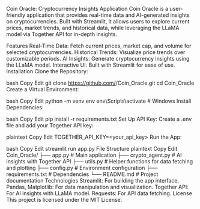 Coin Oracle: Cryptocurrency Insights Application
Coin Oracle is a user-friendly application that provides real-time data and AI-generated insights on cryptocurrencies. Built with Streamlit, it allows users to explore current prices, market trends, and historical data, while leveraging the LLaMA model via Together API for in-depth insights.

Features
Real-Time Data: Fetch current prices, market cap, and volume for selected cryptocurrencies.
Historical Trends: Visualize price trends over customizable periods.
AI Insights: Generate cryptocurrency insights using the LLaMA model.
Interactive UI: Built with Streamlit for ease of use.
Installation
Clone the Repository:

bash
Copy
Edit
git clone https://github.com/<your-username>/Coin_Oracle.git
cd Coin_Oracle
Create a Virtual Environment:

bash
Copy
Edit
python -m venv env
env\Scripts\activate  # Windows
Install Dependencies:

bash
Copy
Edit
pip install -r requirements.txt
Set Up API Key: Create a .env file and add your Together API key:

plaintext
Copy
Edit
TOGETHER_API_KEY=<your_api_key>
Run the App:

bash
Copy
Edit
streamlit run app.py
File Structure
plaintext
Copy
Edit
Coin_Oracle/
├── app.py          # Main application
├── crypto_agent.py  # AI insights with Together API
├── utils.py        # Helper functions for data fetching and plotting
├── config.py       # Environment configuration
├── requirements.txt # Dependencies
└── README.md       # Project documentation
Technologies
Streamlit: For building the app interface.
Pandas, Matplotlib: For data manipulation and visualization.
Together API: For AI insights with LLaMA model.
Requests: For API data fetching.
License
This project is licensed under the MIT License.

